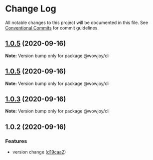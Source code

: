 # Change Log

All notable changes to this project will be documented in this file.
See [Conventional Commits](https://conventionalcommits.org) for commit guidelines.

## [1.0.5](https://github.com/wow-joy/wowjoy/compare/@wowjoy/cli@1.0.5...@wowjoy/cli@1.0.5) (2020-09-16)

**Note:** Version bump only for package @wowjoy/cli





## [1.0.5](https://github.com/wow-joy/wowjoy/compare/@wowjoy/cli@1.0.3...@wowjoy/cli@1.0.5) (2020-09-16)

**Note:** Version bump only for package @wowjoy/cli





## [1.0.3](https://github.com/wow-joy/wowjoy/compare/@wowjoy/cli@1.0.2...@wowjoy/cli@1.0.3) (2020-09-16)

**Note:** Version bump only for package @wowjoy/cli





## 1.0.2 (2020-09-16)


### Features

* version change ([d19caa2](https://github.com/wow-joy/wowjoy/commit/d19caa2de8f3c101291be5a52164921c259b2cdb))
